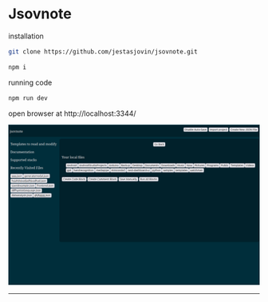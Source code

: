 # Jsovnote

installation

```bash
git clone https://github.com/jestasjovin/jsovnote.git
```

```bash
npm i
```

running code

```bash
npm run dev
```

open browser at http://localhost:3344/

![Initial bare minimum](./public/assets/image1.png)

---
